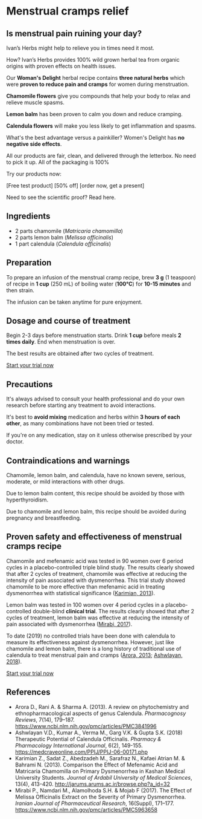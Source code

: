 # Menstrual cramps relief

## Is menstrual pain ruining your day?

Ivan’s Herbs might help to relieve you in times need it most.

How? Ivan’s Herbs provides 100% wild grown herbal tea from organic origins with proven effects on health issues. 

Our **Woman's Delight** herbal recipe contains **three natural herbs** which were **proven to reduce pain and cramps** for women during menstruation. 

**Chamomile flowers** give you compounds that help your body to relax and relieve muscle spasms.

**Lemon balm** has been proven to calm you down and reduce cramping.

**Calendula flowers** will make you less likely to get inflammation and spasms.

What's the best advantage versus a painkiller? Women's Delight has **no negative side effects**. 

All our products are fair, clean, and delivered through the letterbox. No need to pick it up. All of the packaging is 100%

Try our products now:

[Free test product] [50% off] [order now, get a present]

Need to see the scientific proof? Read here.










## Ingredients
- 2 parts chamomile (*Matricaria chamomilla*)
- 2 parts lemon balm (*Melissa officinalis*)
- 1 part calendula (*Calendula officinalis*)

## Preparation

To prepare an infusion of the menstrual cramp recipe, brew **3 g** (1 teaspoon) of recipe in **1 cup** (250 mL) of boiling water (**100°C**) for **10-15 minutes** and then strain.

The infusion can be taken anytime for pure enjoyment.

## Dosage and course of treatment

Begin 2-3 days before menstruation starts. Drink **1 cup** before meals **2 times daily**. End when menstruation is over.

The best results are obtained after two cycles of treatment.

[Start your trial now](#todo-add-page-link)

## Precautions

It's always advised to consult your health professional and do your own research before starting any treatment to avoid interactions.

It's best to **avoid mixing** medication and herbs within **3 hours of each other**, as many combinations have not been tried or tested.

If you're on any medication, stay on it unless otherwise prescribed by your doctor.

## Contraindications and warnings

Chamomile, lemon balm, and calendula, have no known severe, serious, moderate, or mild interactions with other drugs.

Due to lemon balm content, this recipe should be avoided by those with hyperthyroidism.

Due to chamomile and lemon balm, this recipe should be avoided during pregnancy and breastfeeding.

## Proven safety and effectiveness of menstrual cramps recipe

Chamomile and mefenamic acid was tested in 90 women over 6 period cycles in a placebo-controlled triple blind study. The results clearly showed that after 2 cycles of treatment, chamomile was effective at reducing the intensity of pain associated with dysmenorrhea. This trial study showed chamomile to be more effective than mefenamic acid in treating dysmenorrhea with statistical significance ([Karimian, 2013]).

Lemon balm was tested in 100 women over 4 period cycles in a placebo-controlled double-blind **clinical trial**. The results clearly showed that after 2 cycles of treatment, lemon balm was effective at reducing the intensity of pain associated with dysmenorrhea ([Mirabi, 2017]).

To date (2019) no controlled trials have been done with calendula to measure its effectiveness against dysmenorrhea. However, just like chamomile and lemon balm, there is a long history of traditional use of calendula to treat menstrual pain and cramps ([Arora, 2013]; [Ashwlayan, 2018]). 

[Start your trial now](#todo-add-page-link)

## References

- Arora D., Rani A. & Sharma A. (2013). A review on phytochemistry and ethnopharmacological aspects of genus Calendula. *Pharmacognosy Reviews*, 7(14), 179–187. https://www.ncbi.nlm.nih.gov/pmc/articles/PMC3841996
- Ashwlayan V.D., Kumar A., Verma M., Garg V.K. & Gupta S.K. (2018) Therapeutic Potential of Calendula Officinalis. *Pharmacy & Pharmacology International Journal*, 6(2), 149-155. https://medcraveonline.com/PPIJ/PPIJ-06-00171.php
- Karimian Z., Sadat Z., Abedzadeh M., Sarafraz N., Kafaei Atrian M. & Bahrami N. (2013). Comparison the Effect of Mefenamic Acid and Matricaria Chamomilla on Primary Dysmenorrhea in Kashan Medical University Students. *Journal of Ardabil University of Medical Sciences*, 13(4), 413-420. http://jarums.arums.ac.ir/browse.php?a_id=32
- Mirabi P., Namdari M., Alamolhoda S.H. & Mojab F (2017). The Effect of Melissa Officinalis Extract on the Severity of Primary Dysmenorrhea. *Iranian Journal of Pharmaceutical Research*, 16(Suppl), 171–177. https://www.ncbi.nlm.nih.gov/pmc/articles/PMC5963658

[Arora, 2013]: https://www.ncbi.nlm.nih.gov/pmc/articles/PMC3841996 'A review on phytochemistry and ethnopharmacological aspects of genus Calendula'
[Ashwlayan, 2018]: https://medcraveonline.com/PPIJ/PPIJ-06-00171.php 'Therapeutic Potential of Calendula Officinalis'
[Karimian, 2013]: http://jarums.arums.ac.ir/browse.php?a_id=32 'Comparison the Effect of Mefenamic Acid and Matricaria Chamomilla on Primary Dysmenorrhea'
[Mirabi, 2017]: https://www.ncbi.nlm.nih.gov/pmc/articles/PMC5963658 'The Effect of Melissa Officinalis Extract on the Severity of Primary Dysmenorrhea'
